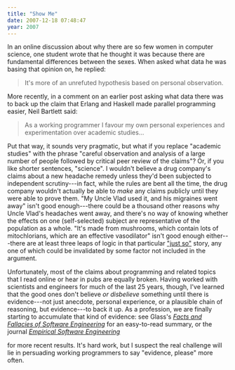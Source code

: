 ```yaml
---
title: "Show Me"
date: 2007-12-18 07:48:47
year: 2007
---
```

In an online discussion about why there are so few women in computer science, one student wrote that he thought it was because there are fundamental differences between the sexes.  When asked what data he was basing that opinion on, he replied:
<blockquote>It's more of an unrefuted hypothesis based on personal observation.</blockquote>
More recently, in a comment on an earlier post asking what data there was to back up the claim that Erlang and Haskell made parallel programming easier, Neil Bartlett said:
<blockquote>As a working programmer I favour my own personal experiences and experimentation over academic studies...</blockquote>
Put that way, it sounds very pragmatic, but what if you replace "academic studies" with the phrase "careful observation and analysis of a large number of people followed by critical peer review of the claims"?  Or, if you like shorter sentences, "science".  I wouldn't believe a drug company's claims about a new headache remedy unless they'd been subjected to independent scrutiny---in fact, while the rules are bent all the time, the drug company wouldn't actually be able to <em>make</em> any claims publicly until they were able to prove them.  "My Uncle Vlad used it, and his migraines went away" isn't good enough---there could be a thousand other reasons why Uncle Vlad's headaches went away, and there's no way of knowing whether the effects on one (self-selected) subject are representative of the population as a whole.  "It's made from mushrooms, which contain lots of mitochlorians, which are an effective vasodilator" isn't good enough either---there are at least three leaps of logic in that particular <a href="http://en.wikipedia.org/wiki/Just_So_Stories">"just so"</a> story, any one of which could be invalidated by some factor not included in the argument.

Unfortunately, most of the claims about programming and related topics that I read online or hear in pubs are equally broken.  Having worked with scientists and engineers for much of the last 25 years, though, I've learned that the good ones don't believe <em>or disbelieve</em> something until there is evidence---not just anecdote, personal experience, or a plausible chain of reasoning, but evidence---to back it up.  As a profession, we are finally starting to accumulate that kind of evidence: see Glass's <a href="http://www.amazon.com/Facts-Fallacies-Software-Engineering-Development/dp/0321117425"><cite>Facts and Fallacies of Software Engineering</cite></a> for an easy-to-read summary, or the journal <a href="http://www.springerlink.com/content/100262/"><cite>Empirical Software Engineering</cite></a>

for more recent results.  It's hard work, but I suspect the real challenge will lie in persuading working programmers to say "evidence, please" more often.
